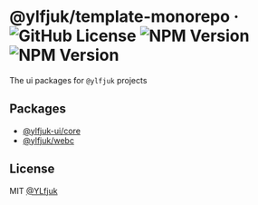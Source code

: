 # @ylfjuk/template-monorepo &middot; ![GitHub License](https://img.shields.io/github/license/ylfjuk/template-monorepo) ![NPM Version](https://img.shields.io/npm/v/%40ylfjuk-ui/core?label=core&logo=typescript) ![NPM Version](https://img.shields.io/npm/v/%40ylfjuk/webc?label=webc&logo=webcomponents.org)

The ui packages for `@ylfjuk` projects

## Packages

- [@ylfjuk-ui/core](packages/core/README.md)
- [@ylfjuk/webc](packages/webc/README.md)

## License

MIT [@YLfjuk](https://github.com/YLfjuk)
